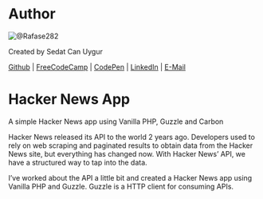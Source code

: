 # Author
![@Rafase282](https://avatars.githubusercontent.com/u/90511329?s=128&u=8de1c9bd1ac0d19533748f20d1cf3486aa45c667&v=4)

Created by Sedat Can Uygur

[Github](https://github.com/SedatUygur) | [FreeCodeCamp](http://www.freecodecamp.com/pcengineer48) | [CodePen](http://codepen.io/SedatUygur) | [LinkedIn](https://www.linkedin.com/in/sedat-can-uygur) | [E-Mail](mailto:sedatcan_92@hotmail.com)

# Hacker News App
A simple Hacker News app using Vanilla PHP, Guzzle and Carbon

Hacker News released its API to the world 2 years ago. Developers used to rely on web scraping and paginated results to obtain data from the Hacker News site, but everything has changed now. With Hacker News’ API, we have a structured way to tap into the data. 

I’ve worked about the API a little bit and created a Hacker News app using Vanilla PHP and Guzzle. 
Guzzle is a HTTP client for consuming APIs.
